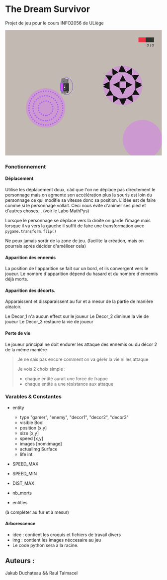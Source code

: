# The Dream Survivor
Projet de jeu pour le cours INFO2056 de ULiège

![Visuel du jeu](img/visuelBatailDeReve.gif)

### Fonctionnement

#### Déplacement
Utilise les déplacement doux, câd que l'on ne déplace pas directement le personnage mais on agmente son accélération plus la souris est loin du personnage ce qui modifie sa vitesse donc sa position.
L'idée est de faire comme si le personnage vollait. Ceci nous évite d'animer ses pied et d'autres choses...
(voir le Labo MathPys)

Lorsque le personnage se déplace vers la droite on garde l'image mais lorsque il va vers la gauche il suffit de faire une transformation avec `pygame.transform.flip()`

Ne peux jamais sortir de la zone de jeu. (facilite la création, mais on pourrais après décider d'amélioer cela)

#### Apparition des ennemis
La position de l'apparition se fait sur un bord, et ils convergent vers le joueur.
Le nombre d'apparition dépend du hasard et du nombre d'ennemis déjà morts.

#### Apparition des décorts.
Apparaissent et dissparaissent au fur et a mesur de la partie de manière aléatoir.

Le Decor_1 n'a aucun effect sur le joueur
Le Decor_2 diminue la vie de joueur
Le Decor_3 restaure la vie de joueur

#### Perte de vie
Le joueur principal ne doit endurer les attaque des ennemis ou du décor 2 de la même manière

> Je ne sais pas encore comment on va gérér la vie ni les attaque
>
> Je vois 2 choix simple :
> - chaque entité aurait une force de frappe
> - chaque entité a une résistance aux attaque

### Varables & Constantes
- entity
    * type "gamer", "enemy", "decor1", "decor2", "decor3"
    * visible Bool
    * position [x,y]
    * size [x,y]
    * speed [x,y]
    * images [nom:image]
    * actualImg Surface
    * life int

- SPEED_MAX
- SPEED_MIN
- DIST_MAX

- nb_morts
- entities

(à complèter au fur et à mesur)

#### Arborescence
- idee : contient les croquis et fichiers de travail divers
- img : contient les images néccesaire au jeu
- Le code python sera à la racine.

## Auteurs :
Jakub Duchateau && Raul Talmacel